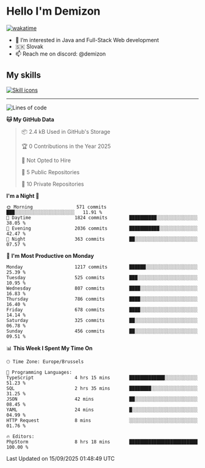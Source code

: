 # Hello I'm Demizon
[![wakatime](https://wakatime.com/badge/user/6ad1949f-d6d7-44f9-9eee-c35e54cc499b.svg)](https://wakatime.com/@6ad1949f-d6d7-44f9-9eee-c35e54cc499b)
- 👀 I’m interested in Java and Full-Stack Web development
- 🇸🇰 Slovak
- 📫 Reach me on discord: @demizon

## My skills
[![Skill icons](https://skillicons.dev/icons?i=java,js,ts,html,css,react,nextjs,tailwind,supabase,py,git,docker,linux,mysql,postgres,mongo&theme=dark)](https://github.com/Demizon3433)

---

<!--START_SECTION:waka-->
![Lines of code](https://img.shields.io/badge/From%20Hello%20World%20I%27ve%20Written-1.6%20million%20lines%20of%20code-blue)

**🐱 My GitHub Data** 

> 📦 2.4 kB Used in GitHub's Storage 
 > 
> 🏆 0 Contributions in the Year 2025
 > 
> 🚫 Not Opted to Hire
 > 
> 📜 5 Public Repositories 
 > 
> 🔑 10 Private Repositories 
 > 
**I'm a Night 🦉** 

```text
🌞 Morning                571 commits         ███░░░░░░░░░░░░░░░░░░░░░░   11.91 % 
🌆 Daytime                1824 commits        ██████████░░░░░░░░░░░░░░░   38.05 % 
🌃 Evening                2036 commits        ███████████░░░░░░░░░░░░░░   42.47 % 
🌙 Night                  363 commits         ██░░░░░░░░░░░░░░░░░░░░░░░   07.57 % 
```
📅 **I'm Most Productive on Monday** 

```text
Monday                   1217 commits        ██████░░░░░░░░░░░░░░░░░░░   25.39 % 
Tuesday                  525 commits         ███░░░░░░░░░░░░░░░░░░░░░░   10.95 % 
Wednesday                807 commits         ████░░░░░░░░░░░░░░░░░░░░░   16.83 % 
Thursday                 786 commits         ████░░░░░░░░░░░░░░░░░░░░░   16.40 % 
Friday                   678 commits         ████░░░░░░░░░░░░░░░░░░░░░   14.14 % 
Saturday                 325 commits         ██░░░░░░░░░░░░░░░░░░░░░░░   06.78 % 
Sunday                   456 commits         ██░░░░░░░░░░░░░░░░░░░░░░░   09.51 % 
```


📊 **This Week I Spent My Time On** 

```text
🕑︎ Time Zone: Europe/Brussels

💬 Programming Languages: 
TypeScript               4 hrs 15 mins       █████████████░░░░░░░░░░░░   51.23 % 
SQL                      2 hrs 35 mins       ████████░░░░░░░░░░░░░░░░░   31.25 % 
JSON                     42 mins             ██░░░░░░░░░░░░░░░░░░░░░░░   08.45 % 
YAML                     24 mins             █░░░░░░░░░░░░░░░░░░░░░░░░   04.99 % 
HTTP Request             8 mins              ░░░░░░░░░░░░░░░░░░░░░░░░░   01.76 % 

🔥 Editors: 
PhpStorm                 8 hrs 18 mins       █████████████████████████   100.00 % 
```


 Last Updated on 15/09/2025 01:48:49 UTC
<!--END_SECTION:waka-->
